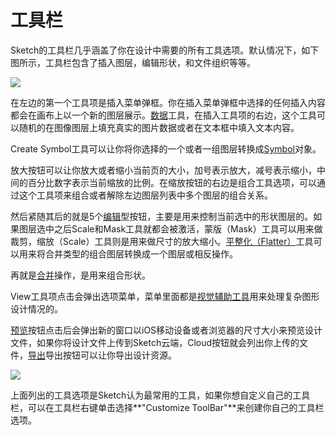 # 工具栏

Sketch的工具栏几乎涵盖了你在设计中需要的所有工具选项。默认情况下，如下图所示，工具栏包含了插入图层，编辑形状，和文件组织等等。

![](https://www.sketch.com/images/pages/docs/02-the-interface/toolbar.jpg)

在左边的第一个工具项是插入菜单弹框。你在插入菜单弹框中选择的任何插入内容都会在画布上以一个新的图层展示。[数据](https://www.sketch.com/docs/data/)工具，在插入工具项的右边，这个工具可以随机的在图像图层上填充真实的图片数据或者在文本框中填入文本内容。

Create Symbol工具可以让你将你选择的一个或者一组图层转换成[Symbol](https://www.sketch.com/docs/symbols)对象。

放大按钮可以让你放大或者缩小当前页的大小，加号表示放大，减号表示缩小，中间的百分比数字表示当前缩放的比例。在缩放按钮的右边是组合工具选项，可以通过这个工具项来组合或者解除左边图层列表中多个图层的组合关系。

然后紧随其后的就是5个[编辑](https://www.sketch.com/docs/layer-basics/editing-layers)型按钮，主要是用来控制当前选中的形状图层的。如果图层选中之后Scale和Mask工具就都会被激活，蒙版（Mask）工具可以用来做裁剪，缩放（Scale）工具则是用来做尺寸的放大缩小。[平整化（Flatter）](https://www.sketch.com/docs/shapes/editing/#flattening-layers)工具可以用来将合并类型的组合图层转换成一个图层或相反操作。

再就是[合并](https://www.sketch.com/docs/shapes/boolean-operations)操作，是用来组合形状。

View工具项点击会弹出选项菜单，菜单里面都是[视觉辅助工具](https://www.sketch.com/docs/canvas/rulers-guides-grids)用来处理复杂图形设计情况的。

[预览](https://www.sketch.com/docs/prototyping/previewing)按钮点击后会弹出新的窗口以iOS移动设备或者浏览器的尺寸大小来预览设计文件，如果你将设计文件上传到Sketch云端，Cloud按钮就会列出你上传的文件，[导出](https://www.sketch.com/docs/exporting)导出按钮可以让你导出设计资源。

![](https://www.sketch.com/images/pages/docs/02-the-interface/icons.jpg)

上面列出的工具选项是Sketch认为最常用的工具，如果你想自定义自己的工具栏，可以在工具栏右键单击选择**"Customize ToolBar"**来创建你自己的工具栏选项。




